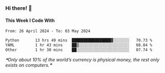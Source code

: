 ### Hi there! 👋

#### This Week I Code With
<!--START_SECTION:waka-->

```txt
From: 26 April 2024 - To: 03 May 2024

Python       13 hrs 49 mins  █████████████████▓░░░░░░░   70.73 %
YAML         1 hr 43 mins    ██▒░░░░░░░░░░░░░░░░░░░░░░   08.84 %
Other        1 hr 30 mins    ██░░░░░░░░░░░░░░░░░░░░░░░   07.74 %
```

<!--END_SECTION:waka-->

<!--STARTS_HERE_QUOTE_README-->
<i>❝Only about 10% of the world’s currency is physical money, the rest only exists on computers.❞</i>
<!--ENDS_HERE_QUOTE_README-->

